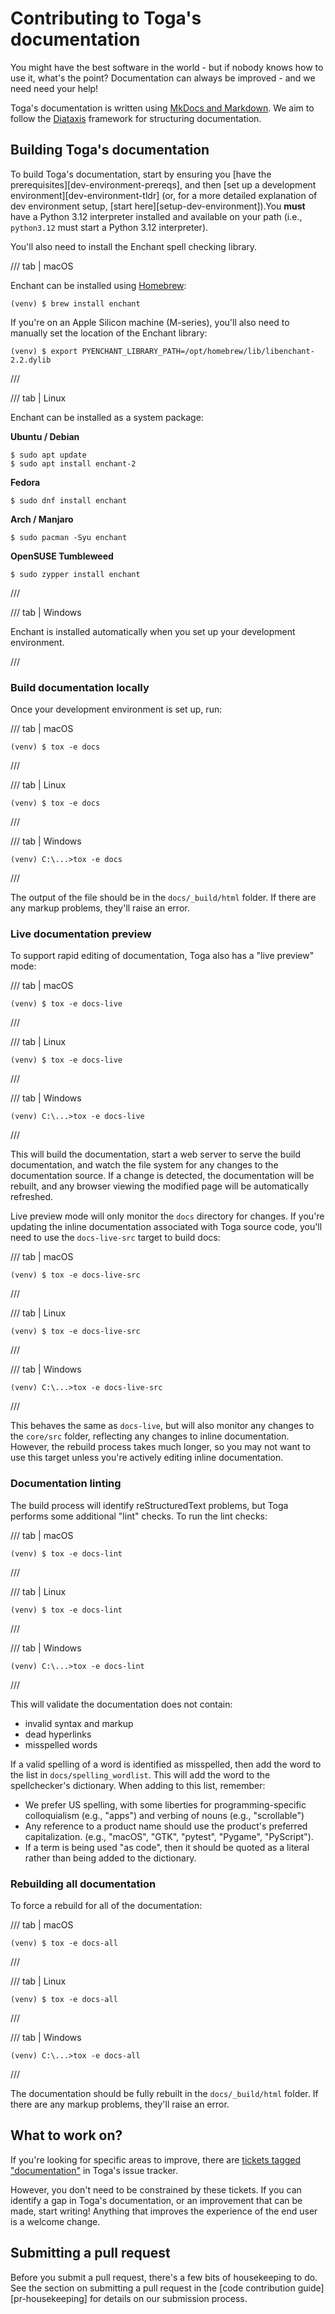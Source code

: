 # Contributing to Toga's documentation

You might have the best software in the world - but if nobody knows how to use it, what's the point? Documentation can always be improved - and we need need your help!

Toga's documentation is written using [MkDocs and Markdown](https://www.markdownguide.org/basic-syntax/). We aim to follow the [Diataxis](https://diataxis.fr) framework for structuring documentation.

## Building Toga's documentation

To build Toga's documentation, start by ensuring you [have the prerequisites][dev-environment-prereqs], and then [set up a development environment][dev-environment-tldr] (or, for a more detailed explanation of dev environment setup, [start here][setup-dev-environment]).You **must** have a Python 3.12 interpreter installed and available on your path (i.e., `python3.12` must start a Python 3.12 interpreter).

You'll also need to install the Enchant spell checking library.

/// tab | macOS

Enchant can be installed using [Homebrew](https://brew.sh):

```console
(venv) $ brew install enchant
```

If you're on an Apple Silicon machine (M-series), you'll also need to manually set the location of the Enchant library:

```console
(venv) $ export PYENCHANT_LIBRARY_PATH=/opt/homebrew/lib/libenchant-2.2.dylib
```

///

/// tab | Linux

Enchant can be installed as a system package:

**Ubuntu / Debian**

```console
$ sudo apt update
$ sudo apt install enchant-2
```

**Fedora**

```console
$ sudo dnf install enchant
```

**Arch / Manjaro**

```console
$ sudo pacman -Syu enchant
```

**OpenSUSE Tumbleweed**

```console
$ sudo zypper install enchant
```

///

/// tab | Windows

Enchant is installed automatically when you set up your development environment.

///

### Build documentation locally

Once your development environment is set up, run:

/// tab | macOS

```console
(venv) $ tox -e docs
```

///

/// tab | Linux

```console
(venv) $ tox -e docs
```

///

/// tab | Windows

```doscon
(venv) C:\...>tox -e docs
```

///

The output of the file should be in the `docs/_build/html` folder. If there are any markup problems, they'll raise an error.

### Live documentation preview

To support rapid editing of documentation, Toga also has a "live preview" mode:

/// tab | macOS

```console
(venv) $ tox -e docs-live
```

///

/// tab | Linux

```console
(venv) $ tox -e docs-live
```

///

/// tab | Windows

```doscon
(venv) C:\...>tox -e docs-live
```

///

This will build the documentation, start a web server to serve the build documentation, and watch the file system for any changes to the documentation source. If a change is detected, the documentation will be rebuilt, and any browser viewing the modified page will be automatically refreshed.

Live preview mode will only monitor the `docs` directory for changes. If you're updating the inline documentation associated with Toga source code, you'll need to use the `docs-live-src` target to build docs:

/// tab | macOS

```console
(venv) $ tox -e docs-live-src
```

///

/// tab | Linux

```console
(venv) $ tox -e docs-live-src
```

///

/// tab | Windows

```doscon
(venv) C:\...>tox -e docs-live-src
```

///

This behaves the same as `docs-live`, but will also monitor any changes to the `core/src` folder, reflecting any changes to inline documentation. However, the rebuild process takes much longer, so you may not want to use this target unless you're actively editing inline documentation.

### Documentation linting

The build process will identify reStructuredText problems, but Toga performs some additional "lint" checks. To run the lint checks:

/// tab | macOS

```console
(venv) $ tox -e docs-lint
```

///

/// tab | Linux

```console
(venv) $ tox -e docs-lint
```

///

/// tab | Windows

```doscon
(venv) C:\...>tox -e docs-lint
```

///

This will validate the documentation does not contain:

- invalid syntax and markup
- dead hyperlinks
- misspelled words

If a valid spelling of a word is identified as misspelled, then add the word to the list in `docs/spelling_wordlist`. This will add the word to the spellchecker's dictionary. When adding to this list, remember:

- We prefer US spelling, with some liberties for programming-specific colloquialism (e.g., "apps") and verbing of nouns (e.g., "scrollable")
- Any reference to a product name should use the product's preferred capitalization. (e.g., "macOS", "GTK", "pytest", "Pygame", "PyScript").
- If a term is being used "as code", then it should be quoted as a literal rather than being added to the dictionary.

### Rebuilding all documentation

To force a rebuild for all of the documentation:

/// tab | macOS

```console
(venv) $ tox -e docs-all
```

///

/// tab | Linux

```console
(venv) $ tox -e docs-all
```

///

/// tab | Windows

```doscon
(venv) C:\...>tox -e docs-all
```

///

The documentation should be fully rebuilt in the `docs/_build/html` folder. If there are any markup problems, they'll raise an error.

## What to work on?

If you're looking for specific areas to improve, there are [tickets tagged "documentation"](https://github.com/beeware/toga/issues?q=is%3Aopen+is%3Aissue+label%3Adocumentation) in Toga's issue tracker.

However, you don't need to be constrained by these tickets. If you can identify a gap in Toga's documentation, or an improvement that can be made, start writing! Anything that improves the experience of the end user is a welcome change.

## Submitting a pull request

Before you submit a pull request, there's a few bits of housekeeping to do. See the section on submitting a pull request in the [code contribution guide][pr-housekeeping] for details on our submission process.
